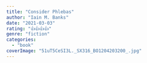 ```yaml
---
title: "Consider Phlebas"
author: "Iain M. Banks"
date: "2021-03-03"
rating: "👍👍👍👍"
genre: "fiction"
categories: 
  - "book"
coverImage: "51uT5CeSI3L._SX316_BO1204203200_.jpg"
---
```



